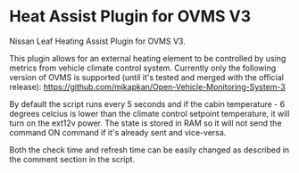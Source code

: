 # Heat Assist Plugin for OVMS V3
Nissan Leaf Heating Assist Plugin for OVMS V3.

This plugin allows for an external heating element to be controlled by using metrics from vehicle climate control system. Currently only the following version of OVMS is supported (until it's tested and merged with the official release):
https://github.com/mjkapkan/Open-Vehicle-Monitoring-System-3

By default the script runs every 5 seconds and if the cabin temperature - 6 degrees celcius is lower than the climate control setpoint temperature, it will turn on the ext12v power. The state is stored in RAM so it will not send the command ON command if it's already sent and vice-versa.

Both the check time and refresh time can be easily changed as described in the comment section in the script.
